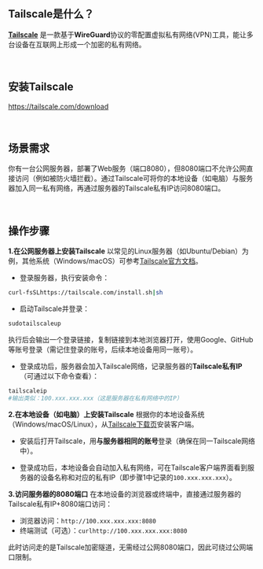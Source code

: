 ## Tailscale是什么？
**[Tailscale](https://tailscale.com/download)** 是一款基于**WireGuard**协议的零配置虚拟私有网络(VPN)工具，能让多台设备在互联网上形成一个加密的私有网络。



<br/>



## 安装Tailscale

https://tailscale.com/download



<br/>




## 场景需求
你有一台公网服务器，部署了Web服务（端口8080），但8080端口不允许公网直接访问（例如被防火墙拦截）。通过Tailscale可将你的本地设备（如电脑）与服务器加入同一私有网络，再通过服务器的Tailscale私有IP访问8080端口。



<br/>




## 操作步骤

**1.在公网服务器上安装Tailscale**
以常见的Linux服务器（如Ubuntu/Debian）为例，其他系统（Windows/macOS）可参考[Tailscale官方文档](https://tailscale.com/kb/1037/install)。

- 登录服务器，执行安装命令：

```bash
curl-fsSLhttps://tailscale.com/install.sh|sh
```
- 启动Tailscale并登录：

```bash
sudotailscaleup
```
执行后会输出一个登录链接，复制链接到本地浏览器打开，使用Google、GitHub等账号登录（需记住登录的账号，后续本地设备用同一账号）。

- 登录成功后，服务器会加入Tailscale网络，记录服务器的**Tailscale私有IP**（可通过以下命令查看）：

```bash
tailscaleip
#输出类似：100.xxx.xxx.xxx（这是服务器在私有网络中的IP）
```

**2.在本地设备（如电脑）上安装Tailscale**
根据你的本地设备系统（Windows/macOS/Linux），从[Tailscale下载页](https://tailscale.com/download)安装客户端。

- 安装后打开Tailscale，用**与服务器相同的账号**登录（确保在同一Tailscale网络中）。

- 登录成功后，本地设备会自动加入私有网络，可在Tailscale客户端界面看到服务器的设备名称和对应的私有IP（即步骤1中记录的`100.xxx.xxx.xxx`）。

**3.访问服务器的8080端口**
在本地设备的浏览器或终端中，直接通过服务器的Tailscale私有IP+8080端口访问：

- 浏览器访问：`http://100.xxx.xxx.xxx:8080`
- 终端测试（可选）：`curlhttp://100.xxx.xxx.xxx:8080`

此时访问走的是Tailscale加密隧道，无需经过公网8080端口，因此可绕过公网端口限制。



<br/>













